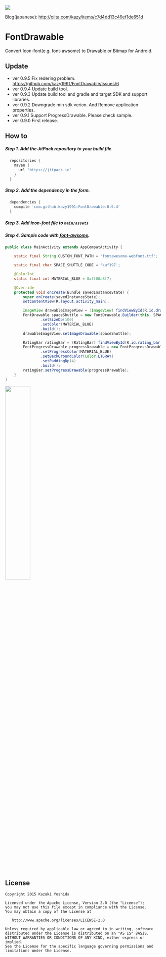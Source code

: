 [![](https://jitpack.io/v/kazy1991/FontDrawable.svg)](https://jitpack.io/#kazy1991/FontDrawable)

Blog(japanese): http://qiita.com/kazy/items/c7d4dd13c49ef1de651d

FontDrawable
============

Convert Icon-font(e.g. font-awsome) to Drawable or Bitmap for Android.  

Update
--------
* ver 0.9.5 Fix redering problem. https://github.com/kazy1991/FontDrawable/issues/6
* ver 0.9.4 Update build tool.
* ver 0.9.3 Update build tool and gradle and target SDK and support libraries.
* ver 0.9.2 Downgrade min sdk verion. And Remove application properties.
* ver 0.9.1 Support ProgressDrawable. Please check sample.
* ver 0.9.0 First release.

How to
--------

##### Step 1. Add the JitPack repository to your build file.

```groovy
  repositories {
    maven {
      url "https://jitpack.io"
    }
  }
```

##### Step 2. Add the dependency in the form.

```groovy
  dependencies {
    compile 'com.github.kazy1991:FontDrawable:0.9.4'
  }
```
##### Step 3. Add icon-font file to `main/assets`

##### Step 4.  Sample code with [font-awsome](https://fortawesome.github.io/Font-Awesome/).

```java
public class MainActivity extends AppCompatActivity {

    static final String CUSTOM_FONT_PATH = "fontawesome-webfont.ttf";

    static final char SPACE_SHUTTLE_CODE = '\uf197';

    @ColorInt
    static final int MATERIAL_BLUE = 0xff00a8f7;

    @Override
    protected void onCreate(Bundle savedInstanceState) {
        super.onCreate(savedInstanceState);
        setContentView(R.layout.activity_main);

        ImageView drawableImageView = (ImageView) findViewById(R.id.drawable_image_view);
        FontDrawable spaceShuttle = new FontDrawable.Builder(this, SPACE_SHUTTLE_CODE, CUSTOM_FONT_PATH)
                .setSizeDp(100)
                .setColor(MATERIAL_BLUE)
                .build();
        drawableImageView.setImageDrawable(spaceShuttle);

        RatingBar ratingBar = (RatingBar) findViewById(R.id.rating_bar);
        FontProgressDrawable progressDrawable = new FontProgressDrawable.Builder(this, SPACE_SHUTTLE_CODE, CUSTOM_FONT_PATH)
                .setProgressColor(MATERIAL_BLUE)
                .setBackGroundColor(Color.LTGRAY)
                .setPaddingDp(4)
                .build();
        ratingBar.setProgressDrawable(progressDrawable);
    }
}
```

<img src="https://raw.githubusercontent.com/kazy1991/FontDrawable/image/sample_screen_shot.png" width=40% />

License
-------

    Copyright 2015 Kazuki Yoshida

    Licensed under the Apache License, Version 2.0 (the "License");
    you may not use this file except in compliance with the License.
    You may obtain a copy of the License at

       http://www.apache.org/licenses/LICENSE-2.0

    Unless required by applicable law or agreed to in writing, software
    distributed under the License is distributed on an "AS IS" BASIS,
    WITHOUT WARRANTIES OR CONDITIONS OF ANY KIND, either express or implied.
    See the License for the specific language governing permissions and
    limitations under the License.
